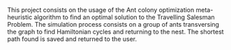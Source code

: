 This project consists on the usage of the Ant colony optimization meta-heuristic algorithm to find an optimal solution to the Travelling Salesman Problem. The simulation process consists on a group of ants transversing the graph to find Hamiltonian cycles and returning to the nest. The shortest path found is saved and returned to the user.  
